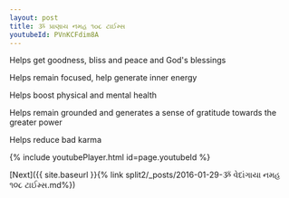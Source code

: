 ```yaml
---
layout: post
title: ૐ પ્રાણાય નમહ ૧૦૮ ટાઈમ્સ
youtubeId: PVnKCFdim8A
---
```

 
 
Helps get goodness, bliss and peace and God's blessings
 
Helps remain focused, help generate inner energy 
 
Helps boost physical and mental health 
 
Helps remain grounded and generates a sense of gratitude towards the greater power 
 
Helps reduce bad karma
 
 
 
 


{% include youtubePlayer.html id=page.youtubeId %}
 
[Next]({{ site.baseurl }}{% link  split2/_posts/2016-01-29-ૐ વેદાંગાયા નમહ ૧૦૮ ટાઈમ્સ.md%})
 
